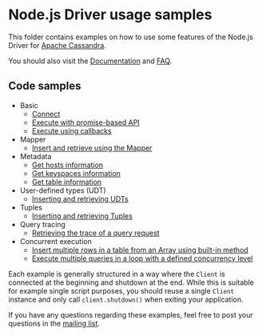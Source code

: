 # Node.js Driver usage samples

This folder contains examples on how to use some features of the Node.js Driver for [Apache Cassandra][cassandra].

You should also visit the [Documentation][doc-index] and [FAQ][faq].

## Code samples
- Basic
  - [Connect](basic/basic-connect.js)
  - [Execute with promise-based API](basic/basic-execute.js)
  - [Execute using callbacks](basic/basic-execute-flow.js)
- Mapper
  - [Insert and retrieve using the Mapper](mapper/mapper-insert-retrieve.js)
- Metadata
  - [Get hosts information](metadata/metadata-hosts.js)
  - [Get keyspaces information](metadata/metadata-keyspaces.js)
  - [Get table information](metadata/metadata-table.js)
- User-defined types (UDT)
  - [Inserting and retrieving UDTs](udt/udt-insert-select.js)
- Tuples
  - [Inserting and retrieving Tuples](tuple/tuple-insert-select.js)
- Query tracing
  - [Retrieving the trace of a query request](tracing/retrieve-query-trace.js)
- Concurrent execution
  - [Insert multiple rows in a table from an Array using built-in
  method](concurrent-executions/execute-concurrent-array.js)
  - [Execute multiple queries in a loop with a defined concurrency level](concurrent-executions/execute-in-loop.js)

Each example is generally structured in a way where the `Client` is connected at the beginning and shutdown at the end.
While this is suitable for example single script purposes, you should reuse a single `Client` instance and
only call `client.shutdown()` when exiting your application.

If you have any questions regarding these examples, feel free to post your questions in the [mailing list][mailing-list].

[cassandra]: http://cassandra.apache.org/
[doc-index]: http://docs.datastax.com/en/developer/nodejs-driver/latest/
[mailing-list]: https://groups.google.com/a/lists.datastax.com/forum/#!forum/nodejs-driver-user
[faq]: http://docs.datastax.com/en/developer/nodejs-driver/latest/faq/
